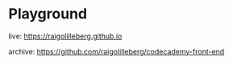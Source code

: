 # Playground
live: https://raigolilleberg.github.io

archive: https://github.com/raigolilleberg/codecademy-front-end
